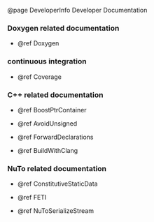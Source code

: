 @page DeveloperInfo Developer Documentation

### Doxygen related documentation

* @ref Doxygen

### continuous integration

* @ref Coverage

### C++ related documentation

* @ref BoostPtrContainer

* @ref AvoidUnsigned

* @ref ForwardDeclarations

* @ref BuildWithClang

### NuTo related documentation

* @ref ConstitutiveStaticData

* @ref FETI

* @ref NuToSerializeStream
